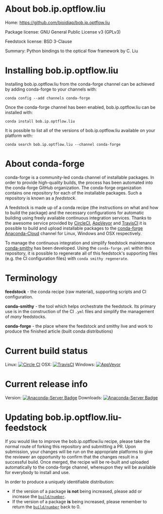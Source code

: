 About bob.ip.optflow.liu
========================

Home: https://github.com/bioidiap/bob.ip.optflow.liu

Package license: GNU General Public License v3 (GPLv3)

Feedstock license: BSD 3-Clause

Summary: Python bindings to the optical flow framework by C. Liu



Installing bob.ip.optflow.liu
=============================

Installing bob.ip.optflow.liu from the conda-forge channel can be achieved by adding conda-forge to your channels with:

```
conda config --add channels conda-forge
```

Once the conda-forge channel has been enabled, bob.ip.optflow.liu can be installed with:

```
conda install bob.ip.optflow.liu
```

It is possible to list all of the versions of bob.ip.optflow.liu available on your platform with:

```
conda search bob.ip.optflow.liu --channel conda-forge
```


About conda-forge
=================

conda-forge is a community-led conda channel of installable packages.
In order to provide high-quality builds, the process has been automated into the
conda-forge GitHub organization. The conda-forge organization contains one repository 
for each of the installable packages. Such a repository is known as a *feedstock*.

A feedstock is made up of a conda recipe (the instructions on what and how to build
the package) and the necessary configurations for automatic building using freely
available continuous integration services. Thanks to the awesome service provided by
[CircleCI](https://circleci.com/), [AppVeyor](http://www.appveyor.com/)
and [TravisCI](https://travis-ci.org/) it is possible to build and upload installable
packages to the [conda-forge](https://anaconda.org/conda-forge)
[Anaconda-Cloud](http://docs.anaconda.org/) channel for Linux, Windows and OSX respectively.

To manage the continuous integration and simplify feedstock maintenance
[conda-smithy](http://github.com/conda-forge/conda-smithy) has been developed.
Using the ``conda-forge.yml`` within this repository, it is possible to regenerate all of
this feedstock's supporting files (e.g. the CI configuration files) with ``conda smithy regenerate``.


Terminology
===========

**feedstock** - the conda recipe (raw material), supporting scripts and CI configuration.

**conda-smithy** - the tool which helps orchestrate the feedstock.
                   Its primary use is in the construction of the CI ``.yml`` files
                   and simplify the management of *many* feedstocks.

**conda-forge** - the place where the feedstock and smithy live and work to
                  produce the finished article (built conda distributions)

Current build status
====================
Linux: [![Circle CI](https://circleci.com/gh/conda-forge/bob.ip.optflow.liu-feedstock.svg?style=svg)](https://circleci.com/gh/conda-forge/bob.ip.optflow.liu-feedstock)
OSX: [![TravisCI](https://travis-ci.org/conda-forge/bob.ip.optflow.liu-feedstock.svg?branch=master)](https://travis-ci.org/conda-forge/bob.ip.optflow.liu-feedstock) 
Windows: [![AppVeyor](https://ci.appveyor.com/api/projects/status/github/conda-forge/bob.ip.optflow.liu-feedstock?svg=True)](https://ci.appveyor.com/project/conda-forge/bob.ip.optflow.liu-feedstock/branch/master)

Current release info
====================
Version: [![Anaconda-Server Badge](https://anaconda.org/conda-forge/bob.ip.optflow.liu/badges/version.svg)](https://anaconda.org/conda-forge/bob.ip.optflow.liu)
Downloads: [![Anaconda-Server Badge](https://anaconda.org/conda-forge/bob.ip.optflow.liu/badges/downloads.svg)](https://anaconda.org/conda-forge/bob.ip.optflow.liu)


Updating bob.ip.optflow.liu-feedstock
=====================================

If you would like to improve the bob.ip.optflow.liu recipe, please take the normal
route of forking this repository and submitting a PR. Upon submission, your changes will
be run on the appropriate platforms to give the reviewer an opportunity to confirm that the
changes result in a successful build. Once merged, the recipe will be re-built and uploaded
automatically to the conda-forge channel, whereupon they will be available for everybody to
install and use.

In order to produce a uniquely identifiable distribution:
 * If the version of a package **is not** being increased, please add or increase
   the [``build/number``](http://conda.pydata.org/docs/building/meta-yaml.html#build-number-and-string). 
 * If the version of a package **is** being increased, please remember to return
   the [``build/number``](http://conda.pydata.org/docs/building/meta-yaml.html#build-number-and-string)
   back to 0.
